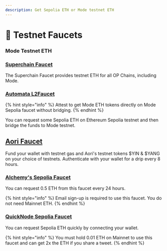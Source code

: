 ```yaml
---
description: Get Sepolia ETH or Mode testnet ETH
---
```


# 🚰 Testnet Faucets

### Mode Testnet ETH

### [Superchain Faucet](https://app.optimism.io/faucet)

The Superchain Faucet provides testnet ETH for all OP Chains, including Mode.

### [Automata L2Faucet](https://www.l2faucet.com/mode)

{% hint style="info" %}
Attest to get Mode ETH tokens directly on Mode Sepolia faucet without bridging.
{% endhint %}

You can request some Sepolia ETH on Ethereum Sepolia testnet and then bridge the funds to Mode testnet.

## [Aori Faucet](https://app.aori.io/faucet)

Fund your wallet with testnet gas and Aori's testnet tokens $YIN & $YANG on your choice of testnets. Authenticate with your wallet for a drip every 8 hours.

### [Alchemy's Sepolia Faucet](https://sepoliafaucet.com/) <a href="#blockscout" id="blockscout"></a>

You can request 0.5 ETH from this faucet every 24 hours.

{% hint style="info" %}
Email sign-up is required to use this faucet. You do not need Mainnet ETH.
{% endhint %}

### [QuickNode Sepolia Faucet](https://faucet.quicknode.com/ethereum/sepolia)

You can request Sepolia ETH quickly by connecting your wallet.

{% hint style="info" %}
You must hold 0.01 ETH on Mainnet to use this faucet and can get 2x the ETH if you share a tweet.
{% endhint %}
